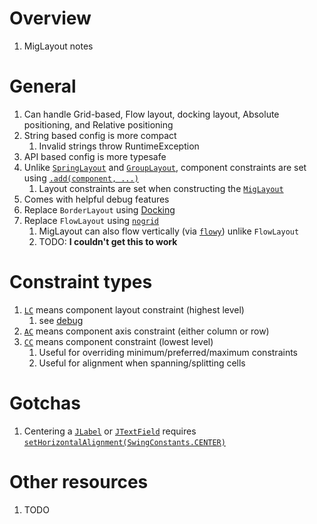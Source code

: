 # Overview
1. MigLayout notes


# General
1. Can handle Grid-based, Flow layout, docking layout, Absolute positioning, and Relative positioning
1. String based config is more compact
    1. Invalid strings throw RuntimeException
1. API based config is more typesafe
1. Unlike [`SpringLayout`](https://docs.oracle.com/en/java/javase/20/docs/api/java.desktop/javax/swing/SpringLayout.html) and [`GroupLayout`](https://docs.oracle.com/en/java/javase/20/docs/api/java.desktop/javax/swing/GroupLayout.html), component constraints are set using [`.add(component, ...)`](https://docs.oracle.com/en/java/javase/20/docs/api/java.desktop/java/awt/Container.html#add(java.awt.Component,java.lang.Object))
    1. Layout constraints are set when constructing the [`MigLayout`](http://www.migcalendar.com/miglayout/mavensite/apidocs/net/miginfocom/swing/MigLayout.html)
1. Comes with helpful debug features
1. Replace `BorderLayout` using [Docking](http://www.migcalendar.com/miglayout/mavensite/apidocs/net/miginfocom/layout/CC.html#dockEast())
1. Replace `FlowLayout` using [`nogrid`](http://www.migcalendar.com/miglayout/mavensite/apidocs/net/miginfocom/layout/AC.html#noGrid())
    1. MigLayout can also flow vertically (via [`flowy`](https://www.formdev.com/jformdesigner/doc/layouts/miglayout-whitepaper/#layout_cons_flowy)) unlike `FlowLayout`
    1. TODO: **I couldn't get this to work**


# Constraint types
1. [`LC`](http://www.migcalendar.com/miglayout/mavensite/apidocs/net/miginfocom/layout/LC.html) means component layout constraint (highest level)
    1. see [debug](TODO)
1. [`AC`](http://www.migcalendar.com/miglayout/mavensite/apidocs/net/miginfocom/layout/AC.html) means component axis constraint (either column or row)
1. [`CC`](http://www.migcalendar.com/miglayout/mavensite/apidocs/net/miginfocom/layout/CC.html) means component constraint (lowest level)
    1. Useful for overriding minimum/preferred/maximum constraints
    1. Useful for alignment when spanning/splitting cells


# Gotchas
1. Centering a [`JLabel`](https://docs.oracle.com/en/java/javase/20/docs/api/java.desktop/javax/swing/JLabel.html) or [`JTextField`](https://docs.oracle.com/en/java/javase/20/docs/api/java.desktop/javax/swing/JTextField.html) requires [`setHorizontalAlignment(SwingConstants.CENTER)`](https://docs.oracle.com/en/java/javase/20/docs/api/java.desktop/javax/swing/JTextField.html#setHorizontalAlignment(int))


# Other resources
1. TODO
